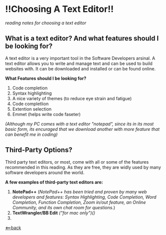 # **!!Choosing A Text Editor!!**
*reading notes for choosing a text editor*


## **What is a text editor? And what features should I be looking for?**
A text editor is a very important tool in the Software Developers arsinal. A text editor allows you to write and manage 
text and can be used to build websites with. It can be downloaded and installed or can be found online.

**What Features should I be looking for?**
1. Code completion
2. Syntax highlighting
3. A nice variety of themes (to reduce eye strain and fatigue)
4. Code completlion
5. Extention selection
6. Emmet (helps write code faseter)

*(Although my PC comes with a text editor "notepad", since its in its most basic form, its encuraged that we download
another with more feature that can benefit me in coding)*


## **Third-Party Options?**
Third party text editors, or most, come with all or some of the features recommended in this reading. As they are free,
they are widly used by many software developers around the world.

**A few examples of third-party text editors are:**
1. **NotePad++** (*NotePad++ has been tried and proven by many web developers and features: Syntax Highlighting, Code Completion, Word Completion, Function Completion, Zoom in/out feature, an Online Community, and its own chat room for questions*.)
2. **TextWrangler/BB Edit** *("for mac only")()*
3. 







[<==back](README.md)

